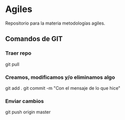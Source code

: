 # Agiles
Repositorio para la materia metodologías agiles.


## Comandos de GIT
### Traer repo
git pull

### Creamos, modificamos y/o eliminamos algo
git add .
git commit -m "Con el mensaje de lo que hice"

### Enviar cambios
git push origin master